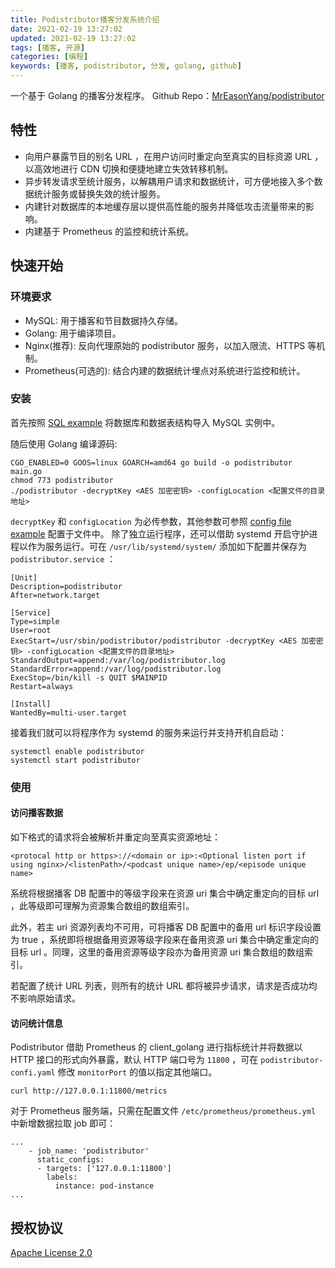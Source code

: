 ```yaml
---
title: Podistributor播客分发系统介绍
date: 2021-02-19 13:27:02
updated: 2021-02-19 13:27:02
tags: [播客, 开源]
categories: [编程]
keywords: [播客, podistributor, 分发, golang, github]
---
```

一个基于 Golang 的播客分发程序。
Github Repo：[MrEasonYang/podistributor](https://github.com/MrEasonYang/podistributor)

## 特性

- 向用户暴露节目的别名 URL ，在用户访问时重定向至真实的目标资源 URL ，以高效地进行 CDN 切换和便捷地建立失效转移机制。
- 异步转发请求至统计服务，以解耦用户请求和数据统计，可方便地接入多个数据统计服务或替换失效的统计服务。
- 内建针对数据库的本地缓存层以提供高性能的服务并降低攻击流量带来的影响。
- 内建基于 Prometheus 的监控和统计系统。


## 快速开始

### 环境要求

- MySQL: 用于播客和节目数据持久存储。
- Golang: 用于编译项目。
- Nginx(推荐): 反向代理原始的 podistributor 服务，以加入限流、HTTPS 等机制。
- Prometheus(可选的): 结合内建的数据统计埋点对系统进行监控和统计。

### 安装
首先按照 [SQL example](https://github.com/MrEasonYang/podistributor/blob/main/podistributor.sql) 将数据库和数据表结构导入 MySQL 实例中。

随后使用 Golang 编译源码:
<!--more-->
```shell
CGO_ENABLED=0 GOOS=linux GOARCH=amd64 go build -o podistributor main.go
chmod 773 podistributor
./podistributor -decryptKey <AES 加密密钥> -configLocation <配置文件的目录地址>
```

`decryptKey` 和 `configLocation` 为必传参数，其他参数可参照 [config file example](https://github.com/MrEasonYang/podistributor/blob/main/podistributor-config.yaml) 配置于文件中。
除了独立运行程序，还可以借助 systemd 开启守护进程以作为服务运行。可在 `/usr/lib/systemd/system/` 添加如下配置并保存为 `podistributor.service` ：

```
[Unit]
Description=podistributor
After=network.target

[Service]
Type=simple
User=root
ExecStart=/usr/sbin/podistributor/podistributor -decryptKey <AES 加密密钥> -configLocation <配置文件的目录地址>
StandardOutput=append:/var/log/podistributor.log
StandardError=append:/var/log/podistributor.log
ExecStop=/bin/kill -s QUIT $MAINPID
Restart=always

[Install]
WantedBy=multi-user.target
```

接着我们就可以将程序作为 systemd 的服务来运行并支持开机自启动：

```shell
systemctl enable podistributor
systemctl start podistributor
```

### 使用

#### 访问播客数据

如下格式的请求将会被解析并重定向至真实资源地址：

```
<protocal http or https>://<domain or ip>:<Optional listen port if using nginx>/<listenPath>/<podcast unique name>/ep/<episode unique name>
```

系统将根据播客 DB 配置中的等级字段来在资源 uri 集合中确定重定向的目标 url ，此等级即可理解为资源集合数组的数组索引。

此外，若主 uri 资源列表均不可用，可将播客 DB 配置中的备用 url 标识字段设置为 true ，系统即将根据备用资源等级字段来在备用资源 uri 集合中确定重定向的目标 url 。同理，这里的备用资源等级字段亦为备用资源 uri 集合数组的数组索引。

若配置了统计 URL 列表，则所有的统计 URL 都将被异步请求，请求是否成功均不影响原始请求。

#### 访问统计信息
Podistributor 借助 Prometheus 的 client_golang 进行指标统计并将数据以 HTTP 接口的形式向外暴露，默认 HTTP 端口号为 `11800` ，可在 `podistributor-confi.yaml` 修改 `monitorPort` 的值以指定其他端口。

```
curl http://127.0.0.1:11800/metrics
```

对于 Prometheus 服务端，只需在配置文件 `/etc/prometheus/prometheus.yml` 中新增数据拉取 job 即可：

```
...
    - job_name: 'podistributor'
      static_configs:
      - targets: ['127.0.0.1:11800']
        labels:
          instance: pod-instance
...
``` 

## 授权协议

[Apache License 2.0](https://github.com/MrEasonYang/podistributor/blob/main/LICENSE)